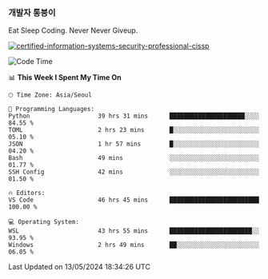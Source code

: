 ### 개발자 통붕이
Eat Sleep Coding.
Never Never Giveup.

[![certified-information-systems-security-professional-cissp](https://user-images.githubusercontent.com/44606727/157613689-acd84ec6-5f8f-4e79-89d9-a8d51f033634.png)](https://www.credly.com/badges/f394a010-85a0-450b-9136-8043af01d71c/public_url)

<!--START_SECTION:waka-->
![Code Time](http://img.shields.io/badge/Code%20Time-2%2C913%20hrs%2024%20mins-blue)

📊 **This Week I Spent My Time On** 

```text
🕑︎ Time Zone: Asia/Seoul

💬 Programming Languages: 
Python                   39 hrs 31 mins      █████████████████████░░░░   84.55 % 
TOML                     2 hrs 23 mins       █░░░░░░░░░░░░░░░░░░░░░░░░   05.10 % 
JSON                     1 hr 57 mins        █░░░░░░░░░░░░░░░░░░░░░░░░   04.20 % 
Bash                     49 mins             ░░░░░░░░░░░░░░░░░░░░░░░░░   01.77 % 
SSH Config               42 mins             ░░░░░░░░░░░░░░░░░░░░░░░░░   01.50 % 

🔥 Editors: 
VS Code                  46 hrs 45 mins      █████████████████████████   100.00 % 

💻 Operating System: 
WSL                      43 hrs 55 mins      ███████████████████████░░   93.95 % 
Windows                  2 hrs 49 mins       ██░░░░░░░░░░░░░░░░░░░░░░░   06.05 % 
```


 Last Updated on 13/05/2024 18:34:26 UTC
<!--END_SECTION:waka-->
